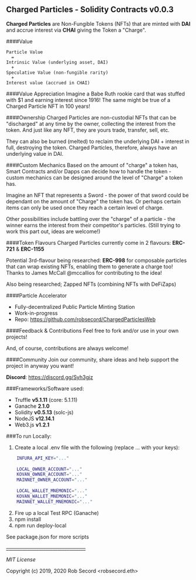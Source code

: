 ## Charged Particles - Solidity Contracts v0.0.3

**Charged Particles** are Non-Fungible Tokens (NFTs) that are minted with **DAI** and accrue interest via **CHAI** 
giving the Token a "Charge". 

####Value
```text
Particle Value
  =
Intrinsic Value (underlying asset, DAI)
  + 
Speculative Value (non-fungible rarity)
  +
Interest value (accrued in CHAI)
```

####Value Appreciation
Imagine a Babe Ruth rookie card that was stuffed with $1 and earning interest since 1916!  The same might be true
of a Charged Particle NFT in 100 years!

####Ownership
Charged Particles are non-custodial NFTs that can be "discharged" at any time by the owner, collecting the interest 
from the token. And just like any NFT, they are yours trade, transfer, sell, etc.

They can also be burned (melted) to reclaim the underlying DAI + interest in full, destroying the token.
Charged Particles, therefore, always have an underlying value in DAI. 

####Custom Mechanics
Based on the amount of "charge" a token has, Smart Contracts and/or Dapps can decide how to handle the token - custom 
mechanics can be designed around the level of "Charge" a token has.

Imagine an NFT that represents a Sword - the power of that sword could be dependant on the amount of "Charge" the token 
has. Or perhaps certain items can only be used once they reach a certain level of charge.

Other possibilities include battling over the "charge" of a particle - the winner earns the interest from their 
competitor's particles.  (Still trying to work this part out, ideas are welcome!)

####Token Flavours
Charged Particles currently come in 2 flavours: **ERC-721** & **ERC-1155**

Potential 3rd-flavour being researched: **ERC-998** for composable particles that can wrap existing NFTs, enabling 
them to generate a charge too! Thanks to James McCall @mccallios for contributing to the idea!

Also being researched; Zapped NFTs (combining NFTs with DeFiZaps)

####Particle Accelerator
 - Fully-decentralized Public Particle Minting Station
 - Work-in-progress 
 - Repo: https://github.com/robsecord/ChargedParticlesWeb

####Feedback & Contributions
Feel free to fork and/or use in your own projects!

And, of course, contributions are always welcome!

####Community
Join our community, share ideas and help support the project in anyway you want!

**Discord**: https://discord.gg/Syh3gjz

###Frameworks/Software used:
 - Truffle **v5.1.11** (core: 5.1.11)
 - Ganache **2.1.0**
 - Solidity  **v0.5.13** (solc-js)
 - NodeJS **v12.14.1**
 - Web3.js **v1.2.1**

###To run Locally:
    
 1. Create a local .env file with the following (replace ... with your keys):
 
```bash
    INFURA_API_KEY="..."
    
    LOCAL_OWNER_ACCOUNT="..."
    KOVAN_OWNER_ACCOUNT="..."
    MAINNET_OWNER_ACCOUNT="..."
    
    LOCAL_WALLET_MNEMONIC="..."
    KOVAN_WALLET_MNEMONIC="..."
    MAINNET_WALLET_MNEMONIC="..."
```
 2. Fire up a local Test RPC (Ganache)
 3. npm install
 4. npm run deploy-local
 
See package.json for more scripts

~~__________________________________~~

_MIT License_

Copyright (c) 2019, 2020 Rob Secord <robsecord.eth>

